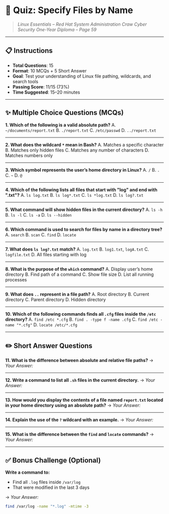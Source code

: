 # 🧠 **Quiz: Specify Files by Name**

> *Linux Essentials – Red Hat System Administration*
> *Craw Cyber Security One-Year Diploma – Page 59*

---

## 📋 Instructions

* **Total Questions**: 15
* **Format**: 10 MCQs + 5 Short Answer
* **Goal**: Test your understanding of Linux file pathing, wildcards, and search tools
* **Passing Score**: 11/15 (73%)
* **Time Suggested**: 15–20 minutes

---

## ✨ Multiple Choice Questions (MCQs)

**1. Which of the following is a valid absolute path?**
A. `~/documents/report.txt`
B. `./report.txt`
C. `/etc/passwd`
D. `../report.txt`

---

**2. What does the wildcard `*` mean in Bash?**
A. Matches a specific character
B. Matches only hidden files
C. Matches any number of characters
D. Matches numbers only

---

**3. Which symbol represents the user’s home directory in Linux?**
A. `/`
B. `.`
C. `~`
D. `@`

---

**4. Which of the following lists all files that start with "log" and end with ".txt"?**
A. `ls log.txt`
B. `ls log*.txt`
C. `ls *log.txt`
D. `ls log?.txt`

---

**5. What command will show hidden files in the current directory?**
A. `ls -h`
B. `ls -l`
C. `ls -a`
D. `ls --hidden`

---

**6. Which command is used to search for files by name in a directory tree?**
A. `search`
B. `scan`
C. `find`
D. `locate`

---

**7. What does `ls log?.txt` match?**
A. `log.txt`
B. `log1.txt`, `logA.txt`
C. `logfile.txt`
D. All files starting with log

---

**8. What is the purpose of the `which` command?**
A. Display user’s home directory
B. Find path of a command
C. Show file size
D. List all running processes

---

**9. What does `..` represent in a file path?**
A. Root directory
B. Current directory
C. Parent directory
D. Hidden directory

---

**10. Which of the following commands finds all `.cfg` files inside the `/etc` directory?**
A. `find /etc *.cfg`
B. `find . -type f -name .cfg`
C. `find /etc -name "*.cfg"`
D. `locate /etc/*.cfg`

---

## ✏️ Short Answer Questions

**11. What is the difference between absolute and relative file paths?**
→ *Your Answer:*

---

**12. Write a command to list all `.sh` files in the current directory.**
→ *Your Answer:*

---

**13. How would you display the contents of a file named `report.txt` located in your home directory using an absolute path?**
→ *Your Answer:*

---

**14. Explain the use of the `?` wildcard with an example.**
→ *Your Answer:*

---

**15. What is the difference between the `find` and `locate` commands?**
→ *Your Answer:*

---

## ✅ Bonus Challenge (Optional)

**Write a command to:**

* Find all `.log` files inside `/var/log`
* That were modified in the last 3 days

→ *Your Answer:*

```bash
find /var/log -name "*.log" -mtime -3
```
